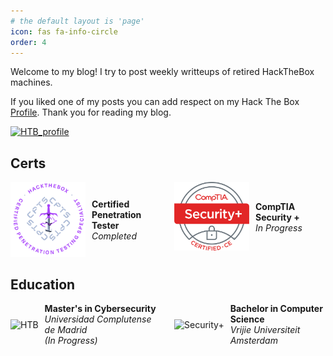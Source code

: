 ```yaml
---
# the default layout is 'page'
icon: fas fa-info-circle
order: 4
---
```


Welcome to my blog! I try to post weekly writteups of retired HackTheBox machines.

If you liked one of my posts you can add respect on my Hack The Box [Profile](https://app.hackthebox.com/profile/2059306). Thank you for reading my blog.

[![HTB_profile](https://www.hackthebox.com/badge/image/2059306)](https://app.hackthebox.com/profile/2059306)


## Certs

<div style="display: grid; grid-template-columns: 1fr 1fr; gap: 20px; align-items: start;">

<div style="display: grid; grid-template-columns: auto 1fr; gap: 10px; align-items: center;">
    <div>
        <img src="/assets/images/cpts/cpts-logo2.png" alt="HTB" width="120"/>
    </div>
    <div>
        <strong>Certified Penetration Tester</strong><br>
        <em>Completed</em>
    </div>
</div>

<div style="display: grid; grid-template-columns: auto 1fr; gap: 10px; align-items: center;">
    <div>
        <img src="/assets/images/cpts/SecurityPlus Logo Certified CE.png" alt="Security+" width="120"/>
    </div>
    <div>
        <strong>CompTIA Security + </strong><br>
        <em>In Progress</em>
    </div>
</div>

</div>

## Education

<div style="display: grid; grid-template-columns: 1fr 1fr; gap: 20px; align-items: start;">

<div style="display: grid; grid-template-columns: auto 1fr; gap: 10px; align-items: center;">
    <div>
        <img src="//assets/images/cpts/madrid.png" alt="HTB" width="120"/>
    </div>
    <div>
        <strong>Master's in Cybersecurity</strong><br>
        <em>Universidad Complutense de Madrid</em><br>
        <em>(In Progress)</em>
    </div>
</div>

<div style="display: grid; grid-template-columns: auto 1fr; gap: 10px; align-items: center;">
    <div>
        <img src="//assets/images/cpts/ams.png" alt="Security+" width="120"/>
    </div>
    <div>
        <strong>Bachelor in Computer Science</strong><br>
        <em>Vrijie Universiteit Amsterdam</em>
    </div>
</div>

</div>